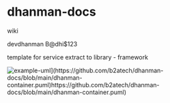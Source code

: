 # dhanman-docs
wiki



devdhanman
B@dhi$123


template for service
extract to library - framework



![example-uml](http://www.plantuml.com/plantuml/proxy?cache=no&src=[[https://raw.githubusercontent.com/jonashackt/plantuml-markdown/master/example-uml.iuml](https://github.com/b2atech/dhanman-docs/blob/main/dhanman-container.puml)https://github.com/b2atech/dhanman-docs/blob/main/dhanman-container.puml)](https://github.com/b2atech/dhanman-docs/blob/main/dhanman-container.puml)https://github.com/b2atech/dhanman-docs/blob/main/dhanman-container.puml)
